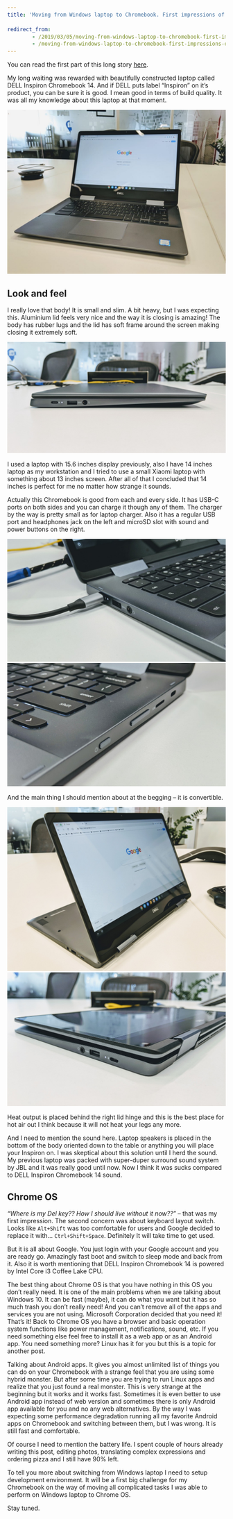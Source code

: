```yaml
---
title: 'Moving from Windows laptop to Chromebook. First impressions of DELL Inspiron Chromebook 14'

redirect_from:
        - /2019/03/05/moving-from-windows-laptop-to-chromebook-first-impressions-of-dell-inspiron-chromebook-14
        - /moving-from-windows-laptop-to-chromebook-first-impressions-of-dell-inspiron-chromebook-14
---
```


You can read the first part of this long story [here](/moving-from-windows-laptop-to-chromebook-the-introduction).

My long waiting was rewarded with beautifully constructed laptop called DELL Inspiron Chromebook 14. And if DELL puts label “Inspiron” on it’s product, you can be sure it is good. I mean good in terms of build quality. It was all my knowledge about this laptop at that moment.

![image](/img/moving-from-windows-laptop-to-chromebook-first-impressions-of-dell-inspiron-chromebook-14/IMG_20190307_144609-1024x768.jpg)

## Look and feel

I really love that body! It is small and slim. A bit heavy, but I was expecting this. Aluminium lid feels very nice and the way it is closing is amazing! The body has rubber lugs and the lid has soft frame around the screen making closing it extremely soft.

![image](/img/moving-from-windows-laptop-to-chromebook-first-impressions-of-dell-inspiron-chromebook-14/IMG_20190307_144346.jpg)

I used a laptop with 15.6 inches display previously, also I have 14 inches laptop as my workstation and I tried to use a small Xiaomi laptop with something about 13 inches screen. After all of that I concluded that 14 inches is perfect for me no matter how strange it sounds.

Actually this Chromebook is good from each and every side. It has USB-C ports on both sides and you can charge it though any of them. The charger by the way is pretty small as for laptop charger. Also it has a regular USB port and headphones jack on the left and microSD slot with sound and power buttons on the right.

![image](/img/moving-from-windows-laptop-to-chromebook-first-impressions-of-dell-inspiron-chromebook-14/IMG_20190307_144219.jpg)
![image](/img/moving-from-windows-laptop-to-chromebook-first-impressions-of-dell-inspiron-chromebook-14/IMG_20190307_144227.jpg)

And the main thing I should mention about at the begging – it is convertible.

![image](/img/moving-from-windows-laptop-to-chromebook-first-impressions-of-dell-inspiron-chromebook-14/IMG_20190307_144445.jpg)
![image](/img/moving-from-windows-laptop-to-chromebook-first-impressions-of-dell-inspiron-chromebook-14/0001.jpg)

Heat output is placed behind the right lid hinge and this is the best place for hot air out I think because it will not heat your legs any more.

And I need to mention the sound here. Laptop speakers is placed in the bottom of the body oriented down to the table or anything you will place your Inspiron on. I was skeptical about this solution until I herd the sound. My previous laptop was packed with super-duper surround sound system by JBL and it was really good until now. Now I think it was sucks compared to DELL Inspiron Chromebook 14 sound.

## Chrome OS

_“Where is my Del key?? How I should live without it now??”_ – that was my first impression. The second concern was about keyboard layout switch. Looks like `Alt+Shift` was too comfortable for users and Google decided to replace it with… `Ctrl+Shift+Space`. Definitely It will take time to get used.

But it is all about Google. You just login with your Google account and you are ready go. Amazingly fast boot and switch to sleep mode and back from it. Also it is worth mentioning that DELL Inspiron Chromebook 14 is powered by Intel Core i3 Coffee Lake CPU.

The best thing about Chrome OS is that you have nothing in this OS you don’t really need. It is one of the main problems when we are talking about Windows 10. It can be fast (maybe), it can do what you want but it has so much trash you don’t really need! And you can’t remove all of the apps and services you are not using. Microsoft Corporation decided that you need it! That’s it! Back to Chrome OS you have a browser and basic operation system functions like power management, notifications, sound, etc. If you need something else feel free to install it as a web app or as an Android app. You need something more? Linux has it for you but this is a topic for another post.

Talking about Android apps. It gives you almost unlimited list of things you can do on your Chromebook with a strange feel that you are using some hybrid monster. But after some time you are trying to run Linux apps and realize that you just found a real monster. This is very strange at the beginning but it works and it works fast. Sometimes it is even better to use Android app instead of web version and sometimes there is only Android app available for you and no any web alternatives. By the way I was expecting some performance degradation running all my favorite Android apps on Chromebook and switching between them, but I was wrong. It is still fast and comfortable.

Of course I need to mention the battery life. I spent couple of hours already writing this post, editing photos, translating complex expressions and ordering pizza and I still have 90% left.

To tell you more about switching from Windows laptop I need to setup development environment. It will be a first big challenge for my Chromebook on the way of moving all complicated tasks I was able to perform on Windows laptop to Chrome OS.

Stay tuned.